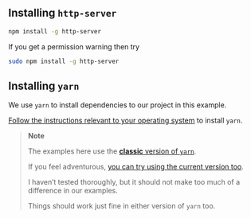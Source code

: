 ## Installing `http-server`

```bash
npm install -g http-server
```

If you get a permission warning then try

```bash
sudo npm install -g http-server
```

## Installing `yarn`

We use `yarn` to install dependencies to our project in this
example.

[Follow the instructions relevant to your operating system][yarn] to install `yarn`.

[yarn]: https://classic.yarnpkg.com/en/docs/install

> **Note**
>
> The examples here use the [**classic** version of `yarn`][yarn].
>
> If you feel adventurous, [you can try using the current version too][yarn-next].
>
> I haven’t tested thoroughly, but it should not make too much of a difference in our examples. 
> 
> Things should work just fine in either version of `yarn` too.

[yarn-next]: https://yarnpkg.com/getting-started
